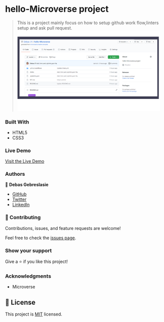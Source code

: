 # hello-Microverse project
>This is a project mainly focus on how to setup github work flow,linters setup and ask pull request.
![screenshot](./image/new.png)



### Built With

- HTML5
- CSS3

### Live Demo

[Visit the Live Demo](https://debas-31.github.io/hello-Microverse)

### Authors

👤 **Debas Gebreslasie**

- [GitHub](https://github.com/Debas-31)
- [Twitter](https://twitter.com/DEBSH76956492)
- [LinkedIn](https://www.linkedin.com/in/debas-gebrengus-5256a2159/)

### 🤝 Contributing

Contributions, issues, and feature requests are welcome!

Feel free to check the [issues page](https://github.com/Debas-31/hello-Microverse/issues).

### Show your support

Give a ⭐️ if you like this project!

### Acknowledgments
- Microverse

## 📝 License

This project is [MIT](https://github.com/Debas-31/hello-Microverse/blob/greeting/MIT.md) licensed.